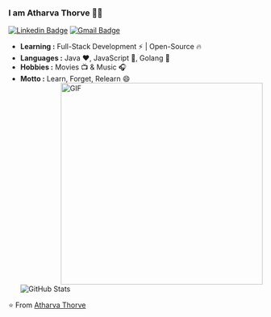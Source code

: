 ### I am Atharva Thorve :man_student:
[![Linkedin Badge](https://img.shields.io/badge/-Atharva_Thorve-blue?style=flat-square&logo=Linkedin&logoColor=white&link=https://www.linkedin.com/in/atharva-thorve-5b6268193//)](https://www.linkedin.com/in/atharva-thorve-5b6268193/) [![Gmail Badge](https://img.shields.io/badge/-aaathorve@gmail.com-c14438?style=flat-square&logo=Gmail&logoColor=white&link=mailto:aaathorve@gmail.com)](mailto:aaathorve@gmail.com)
-  **Learning :** Full-Stack Development :zap: | Open-Source :fire:
-  **Languages :** Java :heart:, JavaScript :yellow_heart:, Golang :blue_heart:
-  **Hobbies :** Movies :tv: & Music :headphones:
-  **Motto :** Learn, Forget, Relearn :smile: <br>
<img align="right" width="400px" alt="GIF" src="https://media.giphy.com/media/13HgwGsXF0aiGY/giphy.gif" /><br>
![GitHub Stats](https://github-readme-stats.vercel.app/api?username=AtharvaThorve&theme=radical&show_icons=true)

:star: From [Atharva Thorve](https://github.com/AtharvaThorve)
